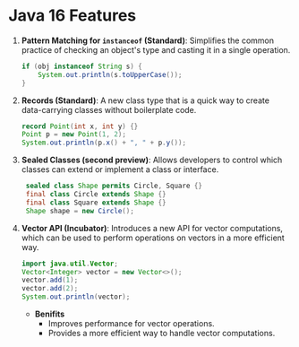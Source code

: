 # Java 16 Features

1. **Pattern Matching for `instanceof` (Standard)**: Simplifies the common practice of checking an object's type and casting it in a single operation.
   ```java
   if (obj instanceof String s) {
       System.out.println(s.toUpperCase());
   }
   ```
   
2. **Records (Standard)**: A new class type that is a quick way to create data-carrying classes without boilerplate code.
   ```java
   record Point(int x, int y) {}
   Point p = new Point(1, 2);
   System.out.println(p.x() + ", " + p.y());
   ```
   
3. **Sealed Classes (second preview)**: Allows developers to control which classes can extend or implement a class or interface.
   ```java
    sealed class Shape permits Circle, Square {}
    final class Circle extends Shape {}
    final class Square extends Shape {}
    Shape shape = new Circle();
    ```
   
4. **Vector API (Incubator)**: Introduces a new API for vector computations, which can be used to perform operations on vectors in a more efficient way.
   ```java
   import java.util.Vector;
   Vector<Integer> vector = new Vector<>();
   vector.add(1);
   vector.add(2);
   System.out.println(vector);
   ```
   - **Benifits**
     - Improves performance for vector operations.
     - Provides a more efficient way to handle vector computations.